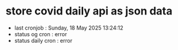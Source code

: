 # store covid daily api as json data

- last cronjob : Sunday, 18 May 2025 13:24:12
- status og cron : error
- status daily cron : error
      
      